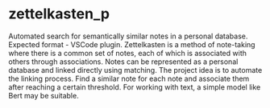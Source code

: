 # zettelkasten_p
Automated search for semantically similar notes in a personal database.
Expected format - VSCode plugin.
Zettelkasten is a method of note-taking where there is a common set of notes, each of which is associated with others through associations. Notes can be represented as a personal database and linked directly using matching.
The project idea is to automate the linking process. Find a similar note for each note and associate them after reaching a certain threshold. For working with text, a simple model like Bert may be suitable.
